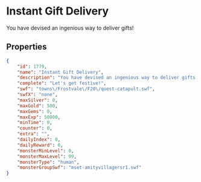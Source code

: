 # Instant Gift Delivery

You have devised an ingenious way to deliver gifts!

## Properties

```json
{
    "id": 1779,
    "name": "Instant Gift Delivery",
    "description": "You have devised an ingenious way to deliver gifts!",
    "complete": "Let's get festive!",
    "swf": "towns\/Frostvale\/F20\/quest-catapult.swf",
    "swfX": "none",
    "maxSilver": 0,
    "maxGold": 500,
    "maxGems": 0,
    "maxExp": 50000,
    "minTime": 0,
    "counter": 0,
    "extra": "",
    "dailyIndex": 0,
    "dailyReward": 0,
    "monsterMinLevel": 0,
    "monsterMaxLevel": 99,
    "monsterType": "human",
    "monsterGroupSwf": "mset-amityvillagersr1.swf"
}
```

